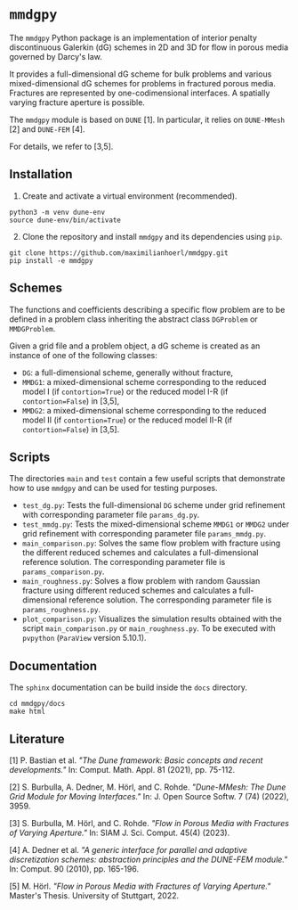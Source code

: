 # `mmdgpy`

The `mmdgpy` Python package is an implementation of interior penalty discontinuous Galerkin (dG) schemes in 2D and 3D for flow in porous media governed by Darcy's law.

It provides a full-dimensional dG scheme for bulk problems and various mixed-dimensional dG schemes for problems in fractured porous media.
Fractures are represented by one-codimensional interfaces.
A spatially varying fracture aperture is possible.

The `mmdgpy` module is based on <nobr>`DUNE` [1]</nobr>. In particular, it relies on <nobr>`DUNE-MMesh` [2]</nobr> and <nobr>`DUNE-FEM` [4]</nobr>.

For details, we refer to [3,5].

## Installation

1. Create and activate a virtual environment (recommended).
````
python3 -m venv dune-env
source dune-env/bin/activate
````

2. Clone the repository and install `mmdgpy` and its dependencies using `pip`.
````
git clone https://github.com/maximilianhoerl/mmdgpy.git
pip install -e mmdgpy
````

## Schemes

The functions and coefficients describing a specific flow problem are to be defined in a problem class inheriting the abstract class `DGProblem` or `MMDGProblem`.

Given a grid file and a problem object, a dG scheme is created as an instance of one of the following classes:
- `DG`: a full-dimensional scheme, generally without fracture,
- `MMDG1`: a mixed-dimensional scheme corresponding to the reduced <nobr>model I</nobr> (if `contortion=True`) or the reduced <nobr>model I-R</nobr> (if `contortion=False`) <nobr>in [3,5]</nobr>,
- `MMDG2`: a mixed-dimensional scheme corresponding to the reduced <nobr>model II</nobr> (if `contortion=True`) or the reduced <nobr>model II-R</nobr> (if `contortion=False`) <nobr>in [3,5]</nobr>.

## Scripts

The directories `main` and `test` contain a few useful scripts that demonstrate how to use `mmdgpy` and can be used for testing purposes.

- `test_dg.py`: Tests the full-dimensional `DG` scheme under grid refinement with corresponding parameter file `params_dg.py`.
- `test_mmdg.py`: Tests the mixed-dimensional scheme `MMDG1` or `MMDG2` under grid refinement with corresponding parameter file `params_mmdg.py`.
- `main_comparison.py`: Solves the same flow problem with fracture using the different reduced schemes and calculates a full-dimensional reference solution. The corresponding parameter file is `params_comparison.py`.
- `main_roughness.py`: Solves a flow problem with random Gaussian fracture using different reduced schemes and calculates a full-dimensional reference solution. The corresponding parameter file is `params_roughness.py`.
- `plot_comparison.py`: Visualizes the simulation results obtained with the script `main_comparison.py` or `main_roughness.py`. To be executed with `pvpython` (`ParaView` version 5.10.1).

## Documentation

The `sphinx` documentation can be build inside the `docs` directory.
````
cd mmdgpy/docs
make html
````

## Literature
<a id="1">[1]</a>  P. Bastian et al. *"The Dune framework: Basic concepts and recent developments."* In: Comput. Math. Appl. 81 (2021), pp. 75-112.

<a id="2">[2]</a>  S. Burbulla, A. Dedner, M. Hörl, and C. Rohde. *"Dune-MMesh: The Dune Grid Module for Moving Interfaces."* In: J. Open Source Softw. 7 (74) (2022), 3959.

<a id="3">[3]</a>  S. Burbulla, M. Hörl, and C. Rohde. *"Flow in Porous Media with Fractures of Varying Aperture."* In: SIAM J. Sci. Comput. 45(4) (2023).

<a id="4">[4]</a>  A. Dedner et al. *"A generic interface for parallel and adaptive discretization schemes: abstraction principles and the DUNE-FEM module."* In: Comput. 90 (2010), pp. 165-196.

<a id="5">[5]</a>  M. Hörl. *"Flow in Porous Media with Fractures of Varying Aperture."* Master's Thesis. University of Stuttgart, 2022.
